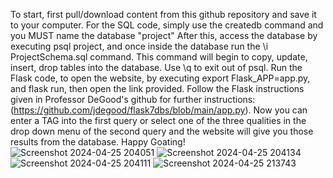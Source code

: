 To start, first pull/download content from this github repository and save it to your computer.
For the SQL code, simply use the createdb command and you MUST name the database "project"
After this, access the database by executing psql project, and once inside the database run the \i ProjectSchema.sql command.
This command will begin to copy, update, insert, drop tables into the database.
Use \q to exit out of psql.
Run the Flask code, to open the website, by executing export Flask_APP=app.py, and flask run, then open the link provided. 
Follow the Flask instructions given in Professor DeGood's github for further instructions: (https://github.com/jdegood/flask7dbs/blob/main/app.py).
Now you can enter a TAG into the first query or select one of the three qualities in the drop down menu of the second query and the website will give you those results from the database.
Happy Goating!
![Screenshot 2024-04-25 204051](https://github.com/TCNJ-degoodj/project-group06/assets/159069099/4a007c91-0472-478a-a4d6-9b5a71cc22f7)
![Screenshot 2024-04-25 204134](https://github.com/TCNJ-degoodj/project-group06/assets/159069099/2e58d944-6550-4c28-9126-7fba1f77f084)
![Screenshot 2024-04-25 204111](https://github.com/TCNJ-degoodj/project-group06/assets/159069099/10ef9c0e-b529-4f6c-98ea-abc2915ec928)
![Screenshot 2024-04-25 213743](https://github.com/TCNJ-degoodj/project-group06/assets/159069099/477f1065-3ff5-43e0-b5eb-8271b2892a81)